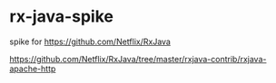rx-java-spike
=============

spike for https://github.com/Netflix/RxJava

https://github.com/Netflix/RxJava/tree/master/rxjava-contrib/rxjava-apache-http